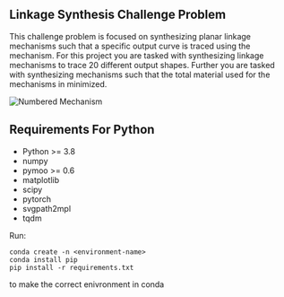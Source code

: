 ## Linkage Synthesis Challenge Problem

This challenge problem is focused on synthesizing planar linkage mechanisms such that a specific output curve is traced using the mechanism. For this project you are tasked with synthesizing linkage mechanisms to trace 20 different output shapes. Further you are tasked with synthesizing mechanisms such that the total material used for the mechanisms in minimized. 

<img src="https://i.ibb.co/qsPC0gC/2021-09-13-0hl-Kleki.png" alt="Numbered Mechanism" border="0">


## Requirements For Python
<ul>
<li>Python >= 3.8</li>
<li>numpy</li>
<li>pymoo >= 0.6</li>
<li>matplotlib</li>
<li>scipy</li>
<li>pytorch</li>
<li>svgpath2mpl</li>
<li>tqdm</li>
</ul>


Run:
```
conda create -n <environment-name> 
conda install pip
pip install -r requirements.txt
```

to make the correct enivronment in conda



